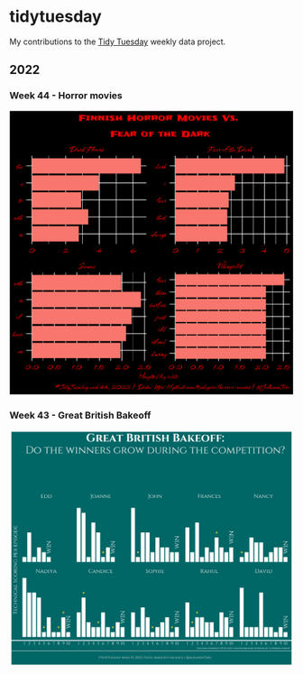 # tidytuesday

My contributions to the [Tidy Tuesday](https://github.com/rfordatascience/tidytuesday) weekly data project.


## 2022

### Week 44 - Horror movies

![](/2022/2022-11-01/TidyTuesday-2022-Week44.png)


### Week 43 - Great British Bakeoff

![](/2022/2022-10-25/TidyTuesday-2022-Week43_v2.png)
